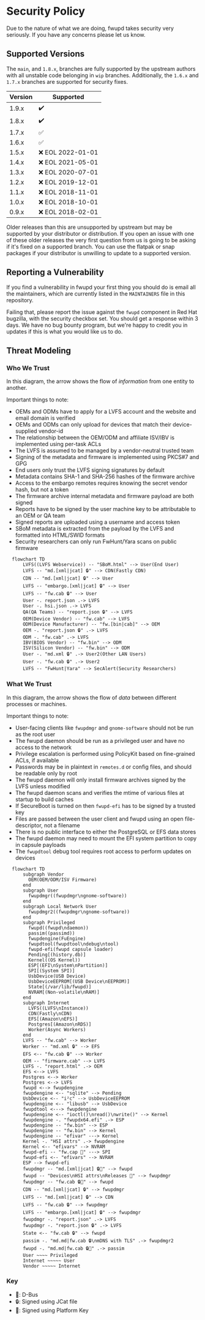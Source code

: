 # Security Policy

Due to the nature of what we are doing, fwupd takes security very seriously.
If you have any concerns please let us know.

## Supported Versions

The `main`, and `1.8.x`, branches are fully supported by the upstream authors
with all unstable code belonging in `wip` branches.
Additionally, the `1.6.x` and `1.7.x` branches are supported for security fixes.

| Version | Supported          |
| ------- | ------------------ |
| 1.9.x   | :heavy_check_mark: |
| 1.8.x   | :heavy_check_mark: |
| 1.7.x   | :white_check_mark: |
| 1.6.x   | :white_check_mark: |
| 1.5.x   | :x: EOL 2022-01-01 |
| 1.4.x   | :x: EOL 2021-05-01 |
| 1.3.x   | :x: EOL 2020-07-01 |
| 1.2.x   | :x: EOL 2019-12-01 |
| 1.1.x   | :x: EOL 2018-11-01 |
| 1.0.x   | :x: EOL 2018-10-01 |
| 0.9.x   | :x: EOL 2018-02-01 |

Older releases than this are unsupported by upstream but may be supported by
your distributor or distribution. If you open an issue with one of these older
releases the very first question from us is going to be asking if it's fixed on
a supported branch. You can use the flatpak or snap packages if your distributor
is unwilling to update to a supported version.

## Reporting a Vulnerability

If you find a vulnerability in fwupd your first thing you should do is email
all the maintainers, which are currently listed in the `MAINTAINERS` file in
this repository.

Failing that, please report the issue against the `fwupd` component in Red Hat
bugzilla, with the security checkbox set. You should get a response within 3
days. We have no bug bounty program, but we're happy to credit you in updates
if this is what you would like us to do.

## Threat Modeling

### Who We Trust

In this diagram, the arrow shows the flow of *information* from one entity to another.

Important things to note:

* OEMs and ODMs have to apply for a LVFS account and the website and email domain is verified
* OEMs and ODMs can only upload for devices that match their device-supplied vendor-id
* The relationship between the OEM/ODM and affiliate ISV/IBV is implemented using per-task ACLs
* The LVFS is assumed to be managed by a vendor-neutral trusted team
* Signing of the metadata and firmware is implemented using PKCS#7 and GPG
* End users only trust the LVFS signing signatures by default
* Metadata contains SHA-1 and SHA-256 hashes of the firmware archive
* Access to the embargo remotes requires knowing the secret vendor hash, but not a token
* The firmware archive internal metadata and firmware payload are both signed
* Reports have to be signed by the user machine key to be attributable to an OEM or QA team
* Signed reports are uploaded using a username and access token
* SBoM metadata is extracted from the payload by the LVFS and formatted into HTML/SWID formats
* Security researchers can only run FwHunt/Yara scans on public firmware

```mermaid
  flowchart TD
      LVFS((LVFS Webservice)) -- "SBoM.html" --> User(End User)
      LVFS -- "md.[xml|jcat] 🔒" --> CDN(Fastly CDN)
      CDN -- "md.[xml|jcat] 🔒" --> User
      LVFS -- "embargo.[xml|jcat] 🔒" --> User
      LVFS -- "fw.cab 🔒" --> User
      User -. report.json .-> LVFS
      User -. hsi.json .-> LVFS
      QA(QA Teams) -- "report.json 🔒" --> LVFS
      OEM(Device Vendor) -- "fw.cab" --> LVFS
      ODM(Device Manufacturer) -- "fw.[bin|cab]" --> OEM
      OEM -. "report.json 🔒" .-> LVFS
      ODM -. "fw.cab" .-> LVFS
      IBV(BIOS Vendor) -- "fw.bin" --> ODM
      ISV(Silicon Vendor) -- "fw.bin" --> ODM
      User -. "md.xml 🔒" .-> User2(Other LAN Users)
      User -. "fw.cab 🔒" .-> User2
      LVFS -- "FwHunt|Yara" --> SecAlert(Security Researchers)
```

### What We Trust

In this diagram, the arrow shows the flow of *data* between different processes or machines.

Important things to note:

* User-facing clients like `fwupdmgr` and `gnome-software` should not be run as the root user
* The fwupd daemon should be run as a privileged user and have no access to the network
* Privilege escalation is performed using PolicyKit based on fine-grained ACLs, if available
* Passwords may be in plaintext in `remotes.d` or config files, and should be readable only by root
* The fwupd daemon will only install firmware archives signed by the LVFS unless modified
* The fwupd daemon scans and verifies the mtime of various files at startup to build caches
* If SecureBoot is turned on then `fwupd-efi` has to be signed by a trusted key
* Files are passed between the user client and fwupd using an open file-descriptor, not a filename
* There is no public interface to either the PostgreSQL or EFS data stores
* The fwupd daemon may need to mount the EFI system partition to copy in capsule payloads
* The `fwupdtool` debug tool requires root access to perform updates on devices

```mermaid
  flowchart TD
      subgraph Vendor
        OEM(OEM/ODM/ISV Firmware)
      end
      subgraph User
        fwupdmgr((fwupdmgr\ngnome-software))
      end
      subgraph Local Network User
        fwupdmgr2((fwupdmgr\ngnome-software))
      end
      subgraph Privileged
        fwupd((fwupd\ndaemon))
        passim((passimd))
        fwupdengine(FuEngine)
        fwupdtool(fwupdtool\ndebug\ntool)
        fwupd-efi(fwupd capsule loader)
        Pending[(history.db)]
        Kernel((OS Kernel))
        ESP[(EFI\nSystem\nPartition)]
        SPI[(System SPI)]
        UsbDevice(USB Device)
        UsbDeviceEEPROM[(USB Device\nEEPROM)]
        State[(/var/lib/fwupd)]
        NVRAM[(Non-volatile\nRAM)]
      end
      subgraph Internet
        LVFS((LVFS\nInstance))
        CDN(Fastly\nCDN)
        EFS[(Amazon\nEFS)]
        Postgres[(Amazon\nRDS)]
        Worker(Async Workers)
      end
      LVFS -- "fw.cab" --> Worker
      Worker -- "md.xml 🔒" --> EFS
      EFS <-- "fw.cab 🔒" --> Worker
      OEM -- "firmware.cab" --> LVFS
      LVFS -. "report.html" .-> OEM
      EFS <--> LVFS
      Postgres <--> Worker
      Postgres <--> LVFS
      fwupd <--> fwupdengine
      fwupdengine <-- "sqlite" --> Pending
      UsbDevice <-- "i²c" --> UsbDeviceEEPROM
      fwupdengine <-- "libusb" --> UsbDevice
      fwupdtool <---> fwupdengine
      fwupdengine <-- "ioctl()\nread()\nwrite()" --> Kernel
      fwupdengine -. "fwupdx64.efi" .-> ESP
      fwupdengine -- "fw.bin" --> ESP
      fwupdengine -- "fw.bin" --> Kernel
      fwupdengine -- "efivar" ---> Kernel
      Kernel -. "HSI attrs" .-> fwupdengine
      Kernel <-- "efivars" --> NVRAM
      fwupd-efi -- "fw.cap 🔏" ---> SPI
      fwupd-efi <-- "efivars" --> NVRAM
      ESP --> fwupd-efi
      fwupdmgr -- "md.[xml|jcat] 🔒🚏" --> fwupd
      fwupd -- "Devices\nHSI attrs\nReleases 🚏" --> fwupdmgr
      fwupdmgr -- "fw.cab 🔒🚏" --> fwupd
      CDN -- "md.[xml|jcat] 🔒" --> fwupdmgr
      LVFS -- "md.[xml|jcat] 🔒" --> CDN
      LVFS -- "fw.cab 🔒" --> fwupdmgr
      LVFS -- "embargo.[xml|jcat] 🔒" --> fwupdmgr
      fwupdmgr -. "report.json" .-> LVFS
      fwupdmgr -. "report.json 🔒" .-> LVFS
      State <-- "fw.cab 🔒" --> fwupd
      passim -. "md.md|fw.cab 🔒\nmDNS with TLS" .-> fwupdmgr2
      fwupd -. "md.md|fw.cab 🔒🚏" .-> passim
      User ~~~~ Privileged
      Internet ~~~~~ User
      Vendor ~~~~~ Internet
```

### Key

* 🚏: D-Bus
* 🔒: Signed using JCat file
* 🔏: Signed using Platform Key
